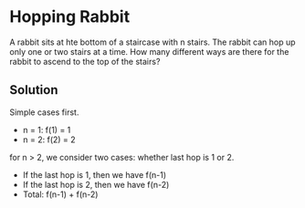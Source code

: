 # Hopping Rabbit
A rabbit sits at hte bottom of a staircase with n stairs. The rabbit can hop up only one or two stairs at a time. How many different ways are there for 
the rabbit to ascend to the top of the stairs?

## Solution
Simple cases first.
- n = 1: f(1) = 1
- n = 2: f(2) = 2

for n > 2, we consider two cases: whether last hop is 1 or 2. 
- If the last hop is 1, then we have f(n-1)
- If the last hop is 2, then we have f(n-2)
- Total: f(n-1) + f(n-2)
